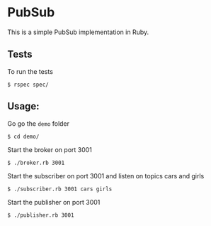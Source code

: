 # PubSub

This is a simple PubSub implementation in Ruby.


## Tests
To run the tests

```
$ rspec spec/
```

## Usage:

Go go the `demo` folder

```
$ cd demo/
```


Start the broker on port 3001

```
$ ./broker.rb 3001
```

Start the subscriber on port 3001 and listen on topics cars and girls

```
$ ./subscriber.rb 3001 cars girls
```


Start the publisher on port 3001

```
$ ./publisher.rb 3001
```
